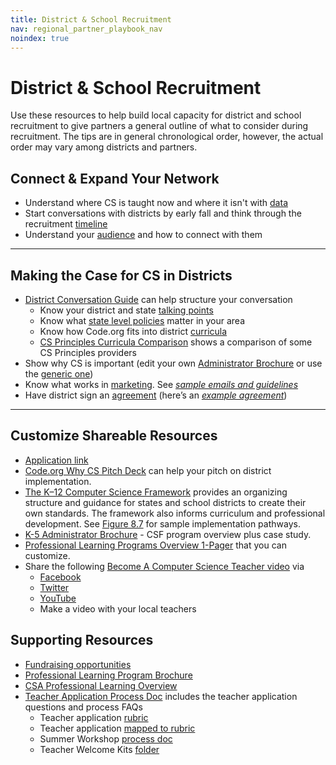 ```yaml
---
title: District & School Recruitment
nav: regional_partner_playbook_nav
noindex: true
---
```

<a id="top"></a>

# District & School Recruitment

Use these resources to help build local capacity for district and school recruitment to give partners a general outline of what to consider during recruitment. The tips are in general chronological order, however, the actual order may vary among districts and partners.

## Connect & Expand Your Network
- Understand where CS is taught now and where it isn't with [data](https://docs.google.com/document/d/1qeOw9YiogQ9o75lsgQ5uRNr5jZBd92Tfjc26V2_ie78/view)
- Start conversations with districts by early fall and think through the recruitment [timeline](https://docs.google.com/document/d/1r5Stm_qGjkSYStcjIhehzO-RMNvqoxyiwM7yi6jCgQA/view)
- Understand your [audience](https://docs.google.com/document/d/1f09ZdiAT8vgNySwQD_HFAW9OH3dY3pg4OSbU7BW4Cik/view) and how to connect with them

________________

## Making the Case for CS in Districts

- [District Conversation Guide](https://docs.google.com/document/d/1l_0o0YvQfzLJZ9hK4sPnAc5e1LatnO3QwFWd6D4jnbc/edit?ts=5d65c06f#) can help structure your conversation
    - Know your district and state [talking points](https://docs.google.com/document/d/1qeOw9YiogQ9o75lsgQ5uRNr5jZBd92Tfjc26V2_ie78/view)
    - Know what [state level policies](https://code.org/educate/regional-partner/playbook/advocacy) matter in your area
    - Know how Code.org fits into district [curricula](https://code.org/educate/regional-partner/playbook/curriculum)
    - [CS Principles Curricula Comparison](https://docs.google.com/spreadsheets/d/1yMuKDTPWEVWVgHNi67v5sI3UR_W4hkh3dtHARtJIGJk/edit#gid=0) shows a comparison of some CS Principles providers
- Show why CS is important (edit your own [Administrator Brochure](https://docs.google.com/presentation/d/1y2Massbn_i9fZ5QGOaFlGoZaX9nrKywVoklh649RE3s/edit#slide=id.g6303d7b1c5_0_0) or use the [generic one](https://code.org/files/programs/codeorg-program-brochure.pdf))
- Know what works in [marketing](https://code.org/educate/regional-partner/playbook/communications). See *[sample emails and guidelines](https://docs.google.com/document/d/1lL8TCh0R2jasKupOp_ELN4TrZo-IhfQUm5RnRyKqHrQ/edit#heading=h.yfwh5hek7u8)*
- Have district sign an [agreement](https://docs.google.com/document/d/1vnRvVw0wPiWKqO22eIQaozcEnkNSHUdWqlk06Eoi_7E/view) (here’s an *[example agreement](https://docs.google.com/document/d/1Mdj_riHQuTxjg5_7jjbz_AjsqQuAtnJUR0uon-P7e1E/view)*)




________________
<a id="teachapp"></a>
## Customize Shareable Resources

- [Application link](https://code.org/educate/professional-learning/middle-high)
- [Code.org Why CS Pitch Deck](https://docs.google.com/presentation/d/1SUGh9QdyXoXPepD1vC5YXRnicxp-th_yWX8dNM_vywc/edit?usp=sharing) can help your pitch on district implementation.
- [The K–12 Computer Science Framework](https://k12cs.org/) provides an organizing structure and guidance for states and school districts to create their own standards. The framework also informs curriculum and professional development. See [Figure 8.7](https://k12cs.org/wp-content/uploads/2016/09/K%E2%80%9312-Computer-Science-Framework.pdf) for sample implementation pathways.
- [K-5 Administrator Brochure](https://docs.google.com/presentation/d/1hISLWJWXAvS2bNWB-kqrOyaA6U1ImiYZk5228ZOktQ4/edit#slide=id.g54497bb914_0_85) - CSF program overview plus case study.
- [Professional Learning Programs Overview 1-Pager](https://docs.google.com/document/d/1-jt3i9ep9dvxZAfvAcNeZybq5Af0PKYFPJTPuB5Pa1E/view) that you can customize.
- Share the following [Become A Computer Science Teacher video](https://www.youtube.com/watch?v=9VvuRiFQv10) via
    - [Facebook](https://www.facebook.com/Code.org/videos/1590100594419571/) 
    - [Twitter](https://twitter.com/codeorg/status/961018039872380929) 
    - [YouTube](https://www.youtube.com/watch?v=9VvuRiFQv10&feature=youtu.be)
    - Make a video with your local teachers

## Supporting Resources
- [Fundraising opportunities](https://code.org/educate/regional-partner/playbook/funding)
- [Professional Learning Program Brochure](https://drive.google.com/file/d/1BKb96SQx0H211XT1YrX0F5UDINtEHrxR/view)
- [CSA Professional Learning Overview](https://code.org/educate/csa-pl-1-pager.pdf)
- [Teacher Application Process Doc](https://docs.google.com/document/d/1g_r3tBzdjRq5UI_xMnzWytqRPBvWJnsgBhXYSkSC5hw/edit) includes the teacher application questions and process FAQs
   - Teacher application [rubric](https://docs.google.com/document/d/19oolyeensn9oX8JAnIeT2M6HbNZQkZqlPhwcaIDx-Us/edit)
   - Teacher application [mapped to rubric](https://docs.google.com/document/d/1OHTzjHakxMqw9XPkQSbiSLilT0jIBw0C-IPSSmsfF_Y/edit)
   - Summer Workshop [process doc](https://docs.google.com/document/d/1IETwhJmN1lVNo85wQ9d9fxgGxs5KlV7ZDhMj0Toq3eI/edit#)
   - Teacher Welcome Kits [folder](https://drive.google.com/drive/folders/15hxKPVotCLTy7yzneEbDpWLIlaDf4aq4)


 